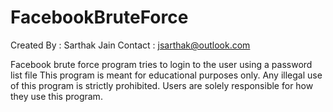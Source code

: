 # FacebookBruteForce

Created By : Sarthak Jain
Contact : jsarthak@outlook.com

Facebook brute force program tries to login to the user using a password list file
This program is meant for educational purposes only. Any illegal use of this program is strictly prohibited.
Users are solely responsible for how they use this program.
